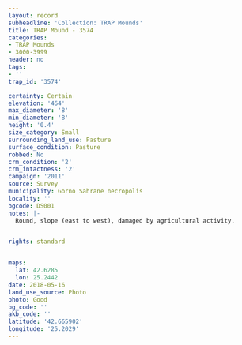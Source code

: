```yaml
---
layout: record
subheadline: 'Collection: TRAP Mounds'
title: TRAP Mound - 3574
categories:
- TRAP Mounds
- 3000-3999
header: no
tags:
- ''
trap_id: '3574'

certainty: Certain
elevation: '464'
max_diameter: '8'
min_diameter: '8'
height: '0.4'
size_category: Small
surrounding_land_use: Pasture
surface_condition: Pasture
robbed: No
crm_condition: '2'
crm_intactness: '2'
campaign: '2011'
source: Survey
municipality: Gorno Sahrane necropolis
locality: ''
bgcode: DS001
notes: |-
  Round, slope (east to west), damaged by agricultural activity.


rights: standard


maps:
  lat: 42.6285
  lon: 25.2442
date: 2018-05-16
land_use_source: Photo
photo: Good
bg_code: ''
akb_code: ''
latitude: '42.665902'
longitude: '25.2029'
---
```

